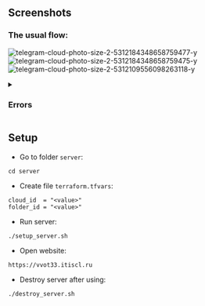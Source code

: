## Screenshots
### The usual flow:
![telegram-cloud-photo-size-2-5312184348658759477-y](https://github.com/user-attachments/assets/06748641-036c-4688-9c63-2d220d03e885)
![telegram-cloud-photo-size-2-5312184348658759475-y](https://github.com/user-attachments/assets/8de619c3-8a96-4d44-8470-1757fe57cc48)
![telegram-cloud-photo-size-2-5312109556098263118-y](https://github.com/user-attachments/assets/6039243f-5f4d-4edd-8d5d-31ffb94f5abc)


<details>
<summary>

### Errors
</summary>

![telegram-cloud-photo-size-2-5312184348658759474-y](https://github.com/user-attachments/assets/b785ea06-0429-4eb5-ba5d-dbfa799a7118)
![telegram-cloud-photo-size-2-5312184348658759472-y](https://github.com/user-attachments/assets/f34a4b8b-aab3-4dc5-b85e-e152946482f6)
</details>

## Setup
- Go to folder `server`:
```
cd server
```

- Create file `terraform.tfvars`:
```
cloud_id  = "<value>"
folder_id = "<value>"
```

- Run server:
```
./setup_server.sh
```

- Open website:
```
https://vvot33.itiscl.ru
```

- Destroy server after using:
```
./destroy_server.sh
```
